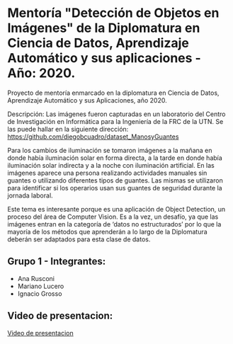 # Mentoría "Detección de Objetos en Imágenes" de la Diplomatura en Ciencia de Datos, Aprendizaje Automático y sus aplicaciones - Año: 2020.

Proyecto de mentoría enmarcado en la diplomatura en Ciencia de Datos, Aprendizaje Automático y sus Aplicaciones, año 2020.

Descripción:
Las imágenes fueron capturadas en un laboratorio del Centro de Investigación en Informática para la Ingeniería de la FRC de la UTN. Se las puede hallar en la siguiente dirección: https://github.com/diegobcuadro/dataset_ManosyGuantes

Para los cambios de iluminación se tomaron imágenes a la mañana en donde había iluminación solar en forma directa, a la tarde en donde había iluminación solar indirecta y a la noche con iluminación artificial. En las imágenes aparece una persona realizando actividades manuales sin guantes o utilizando diferentes tipos de guantes. Las mismas se utilizaron para identificar si los operarios usan sus guantes de seguridad durante la jornada laboral.

Este tema es interesante porque es una aplicación de Object Detection, un proceso del área de Computer Vision. Es a la vez, un desafío, ya que las imágenes entran en la categoría de ‘datos no estructurados’ por lo que la mayoría de los métodos que aprenderán a lo largo de la Diplomatura deberán ser adaptados para esta clase de datos.

## Grupo 1 - Integrantes:

* Ana Rusconi
* Mariano Lucero
* Ignacio Grosso

## Video de presentacion:

[Video de presentacion](https://drive.google.com/file/d/1Tp4Rep6mOCrOkXsaohIWpAmT12SaOeIC/view?usp=sharing)
